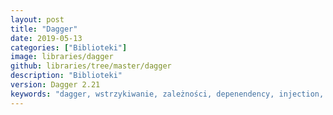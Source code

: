 ```yaml
---
layout: post
title: "Dagger"
date: 2019-05-13
categories: ["Biblioteki"]
image: libraries/dagger
github: libraries/tree/master/dagger
description: "Biblioteki"
version: Dagger 2.21
keywords: "dagger, wstrzykiwanie, zależności, depenendency, injection, di, inject, provides, module, component, android, programowanie, programming"
---
```

